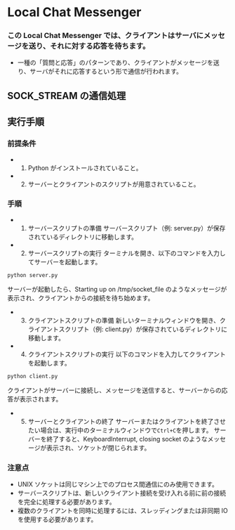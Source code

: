 # Local Chat Messenger

### この Local Chat Messenger では、クライアントはサーバにメッセージを送り、それに対する応答を待ちます。

- 一種の「質問と応答」のパターンであり、クライアントがメッセージを送り、サーバがそれに応答するという形で通信が行われます。

## SOCK_STREAM の通信処理

## 実行手順

### 前提条件

- 1. Python がインストールされていること。
- 2. サーバーとクライアントのスクリプトが用意されていること。

### 手順

- 1. サーバースクリプトの準備
     サーバースクリプト（例: server.py）が保存されているディレクトリに移動します。
- 2. サーバースクリプトの実行
     ターミナルを開き、以下のコマンドを入力してサーバーを起動します。

`python server.py`

サーバーが起動したら、Starting up on /tmp/socket_file のようなメッセージが表示され、クライアントからの接続を待ち始めます。

- 3. クライアントスクリプトの準備
     新しいターミナルウィンドウを開き、クライアントスクリプト（例: client.py）が保存されているディレクトリに移動します。

- 4. クライアントスクリプトの実行
     以下のコマンドを入力してクライアントを起動します。

`python client.py`

クライアントがサーバーに接続し、メッセージを送信すると、サーバーからの応答が表示されます。

- 5. サーバーとクライアントの終了
     サーバーまたはクライアントを終了させたい場合は、実行中のターミナルウィンドウで`Ctrl+C`を押します。
     サーバーを終了すると、KeyboardInterrupt, closing socket のようなメッセージが表示され、ソケットが閉じられます。

### 注意点

- UNIX ソケットは同じマシン上でのプロセス間通信にのみ使用できます。
- サーバースクリプトは、新しいクライアント接続を受け入れる前に前の接続を完全に処理する必要があります。
- 複数のクライアントを同時に処理するには、スレッディングまたは非同期 IO を使用する必要があります。
